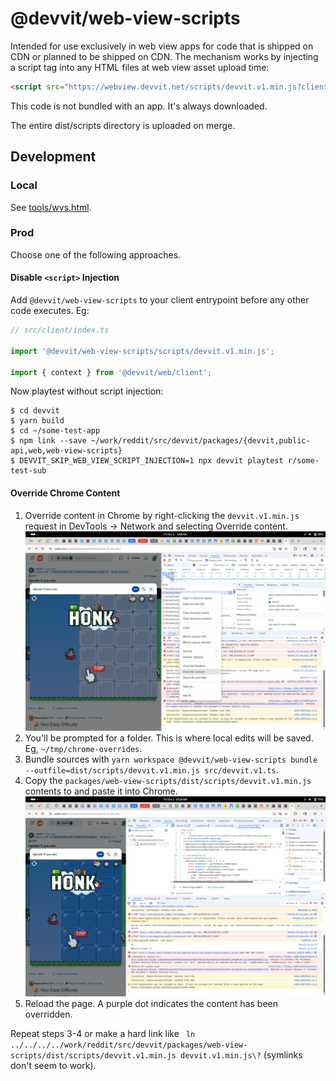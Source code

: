 # @devvit/web-view-scripts

Intended for use exclusively in web view apps for code that is shipped on CDN or planned to be shipped on CDN. The mechanism works by injecting a script tag into any HTML files at web view asset upload time:

```html
<script src="https://webview.devvit.net/scripts/devvit.v1.min.js?clientVersion=1.2.3"></script>
```

This code is not bundled with an app. It's always downloaded.

The entire dist/scripts directory is uploaded on merge.

## Development

### Local

See [tools/wvs.html](tools/wvs.html).

### Prod

Choose one of the following approaches.

#### Disable `<script>` Injection

Add `@devvit/web-view-scripts` to your client entrypoint before any other code executes. Eg:

```ts
// src/client/index.ts

import '@devvit/web-view-scripts/scripts/devvit.v1.min.js';

import { context } from '@devvit/web/client';
```

Now playtest without script injection:

```
$ cd devvit
$ yarn build
$ cd ~/some-test-app
$ npm link --save ~/work/reddit/src/devvit/packages/{devvit,public-api,web,web-view-scripts}
$ DEVVIT_SKIP_WEB_VIEW_SCRIPT_INJECTION=1 npx devvit playtest r/some-test-sub
```

#### Override Chrome Content

1. Override content in Chrome by right-clicking the `devvit.v1.min.js` request in DevTools -> Network and selecting Override content.
   ![Chrome screenshot showing the `devvit.v1.min.js` network request being right-clicked.](docs/override-content.png)
2. You'll be prompted for a folder. This is where local edits will be saved. Eg, `~/tmp/chrome-overrides`.
3. Bundle sources with `yarn workspace @devvit/web-view-scripts bundle --outfile=dist/scripts/devvit.v1.min.js src/devvit.v1.ts`.
4. Copy the `packages/web-view-scripts/dist/scripts/devvit.v1.min.js` contents to and paste it into Chrome.
   ![Chrome screenshot showing the `devvit.v1.min.js` overridden content being edited.](docs/edit-content.png)
5. Reload the page. A purple dot indicates the content has been overridden.

Repeat steps 3-4 or make a hard link like ` ln ../../../../work/reddit/src/devvit/packages/web-view-scripts/dist/scripts/devvit.v1.min.js devvit.v1.min.js\?` (symlinks don't seem to work).
